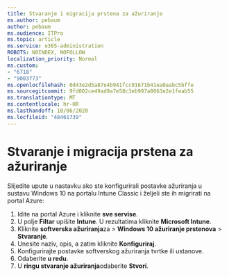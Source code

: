 ```yaml
---
title: Stvaranje i migracija prstena za ažuriranje
ms.author: pebaum
author: pebaum
ms.audience: ITPro
ms.topic: article
ms.service: o365-administration
ROBOTS: NOINDEX, NOFOLLOW
localization_priority: Normal
ms.custom:
- "6718"
- "9003773"
ms.openlocfilehash: 0d43e2d5a87e4b941fcc91671b41ea0aabc5bffe
ms.sourcegitcommit: 9fd002ce49ad9a7e58c3eb997a8063e2e1feab55
ms.translationtype: MT
ms.contentlocale: hr-HR
ms.lasthandoff: 10/06/2020
ms.locfileid: "48461739"
---
```

# <a name="how-to-create-or-migrate-update-rings"></a>Stvaranje i migracija prstena za ažuriranje

Slijedite upute u nastavku ako ste konfigurirali postavke ažuriranja u sustavu Windows 10 na portalu Intune Classic i željeli ste ih migrirati na portal Azure:

1. Idite na portal Azure i kliknite **sve servise**.
2. U polje **Filtar** upišite **Intune**. U rezultatima kliknite **Microsoft Intune**.
3. Kliknite **softverska ažuriranja**za  >  **Windows 10 ažuriranje prstenova**  >  **Stvaranje**.
4. Unesite naziv, opis, a zatim kliknite **Konfiguriraj**.
5. Konfigurirajte postavke softverskog ažuriranja tvrtke ili ustanove.
6. Odaberite **u redu**.
7. U **ringu stvaranje ažuriranja**odaberite **Stvori**.
